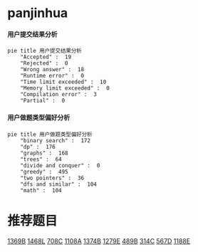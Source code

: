 # panjinhua

<!-- tabs:start -->



#### **用户提交结果分析**

```mermaid
pie title 用户提交结果分析
    "Accepted" :  19
    "Rejected" :  0
    "Wrong answer" :  18
    "Runtime error" :  0
    "Time limit exceeded" :  10
    "Memory limit exceeded" :  0
    "Compilation error" :  3
    "Partial" :  0
```

#### **用户做题类型偏好分析**

```mermaid
pie title 用户做题类型偏好分析
    "binary search" :  172
    "dp" :  176
    "graphs" :  168
    "trees" :  64
    "divide and conquer" :  0
    "greedy" :  495
    "two pointers" :  36
    "dfs and similar" :  104
    "math" :  104
```



<!-- tabs:end -->
# 推荐题目
[1369B](https://codeforces.com/contest/1369/problem/B)
[1468L](https://codeforces.com/contest/1468/problem/L)
[708C](https://codeforces.com/contest/708/problem/C)
[1108A](https://codeforces.com/contest/1108/problem/A)
[1374B](https://codeforces.com/contest/1374/problem/B)
[1279E](https://codeforces.com/contest/1279/problem/E)
[489B](https://codeforces.com/contest/489/problem/B)
[314C](https://codeforces.com/contest/314/problem/C)
[567D](https://codeforces.com/contest/567/problem/D)
[1188E](https://codeforces.com/contest/1188/problem/E)
